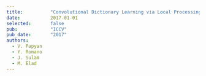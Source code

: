```yaml
---
title:          "Convolutional Dictionary Learning via Local Processing"
date:           2017-01-01
selected:       false
pub:            "ICCV"
pub_date:       "2017"
authors:
  - V. Papyan
  - Y. Romano
  - J. Sulam
  - M. Elad
---
```

